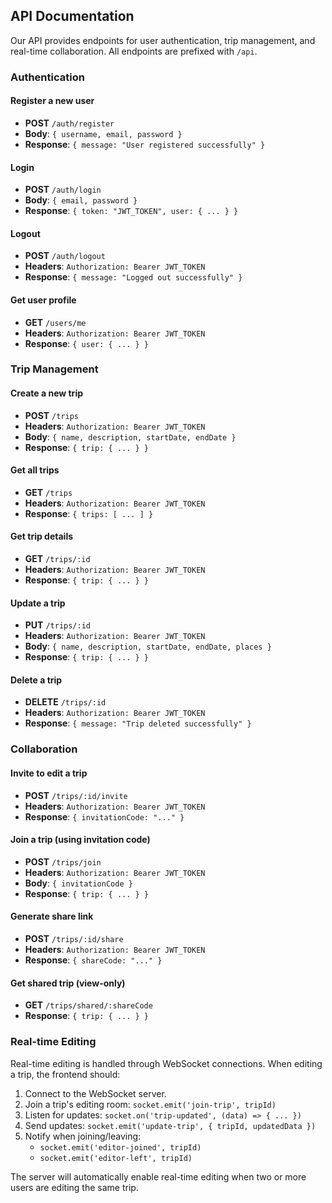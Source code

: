 ## API Documentation

Our API provides endpoints for user authentication, trip management, and real-time collaboration. All endpoints are prefixed with `/api`.

### Authentication

#### Register a new user
- **POST** `/auth/register`
- **Body**: `{ username, email, password }`
- **Response**: `{ message: "User registered successfully" }`

#### Login
- **POST** `/auth/login`
- **Body**: `{ email, password }`
- **Response**: `{ token: "JWT_TOKEN", user: { ... } }`

#### Logout
- **POST** `/auth/logout`
- **Headers**: `Authorization: Bearer JWT_TOKEN`
- **Response**: `{ message: "Logged out successfully" }`

#### Get user profile
- **GET** `/users/me`
- **Headers**: `Authorization: Bearer JWT_TOKEN`
- **Response**: `{ user: { ... } }`

### Trip Management

#### Create a new trip
- **POST** `/trips`
- **Headers**: `Authorization: Bearer JWT_TOKEN`
- **Body**: `{ name, description, startDate, endDate }`
- **Response**: `{ trip: { ... } }`

#### Get all trips
- **GET** `/trips`
- **Headers**: `Authorization: Bearer JWT_TOKEN`
- **Response**: `{ trips: [ ... ] }`

#### Get trip details
- **GET** `/trips/:id`
- **Headers**: `Authorization: Bearer JWT_TOKEN`
- **Response**: `{ trip: { ... } }`

#### Update a trip
- **PUT** `/trips/:id`
- **Headers**: `Authorization: Bearer JWT_TOKEN`
- **Body**: `{ name, description, startDate, endDate, places }`
- **Response**: `{ trip: { ... } }`

#### Delete a trip
- **DELETE** `/trips/:id`
- **Headers**: `Authorization: Bearer JWT_TOKEN`
- **Response**: `{ message: "Trip deleted successfully" }`

### Collaboration

#### Invite to edit a trip
- **POST** `/trips/:id/invite`
- **Headers**: `Authorization: Bearer JWT_TOKEN`
- **Response**: `{ invitationCode: "..." }`

#### Join a trip (using invitation code)
- **POST** `/trips/join`
- **Headers**: `Authorization: Bearer JWT_TOKEN`
- **Body**: `{ invitationCode }`
- **Response**: `{ trip: { ... } }`

#### Generate share link
- **POST** `/trips/:id/share`
- **Headers**: `Authorization: Bearer JWT_TOKEN`
- **Response**: `{ shareCode: "..." }`

#### Get shared trip (view-only)
- **GET** `/trips/shared/:shareCode`
- **Response**: `{ trip: { ... } }`

### Real-time Editing

Real-time editing is handled through WebSocket connections. When editing a trip, the frontend should:

1. Connect to the WebSocket server.
2. Join a trip's editing room: `socket.emit('join-trip', tripId)`
3. Listen for updates: `socket.on('trip-updated', (data) => { ... })`
4. Send updates: `socket.emit('update-trip', { tripId, updatedData })`
5. Notify when joining/leaving: 
   - `socket.emit('editor-joined', tripId)`
   - `socket.emit('editor-left', tripId)`

The server will automatically enable real-time editing when two or more users are editing the same trip.
